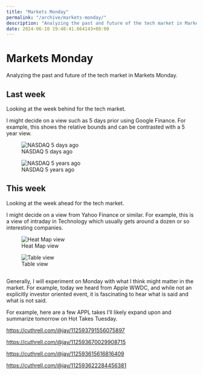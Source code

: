 ```yaml
---
title: "Markets Monday"
permalink: "/archive/markets-monday/"
description: "Analyzing the past and future of the tech market in Markets Monday."
date: 2024-06-10 19:48:41.664143+00:00
---
```


<h1>Markets Monday</h1><p>Analyzing the past and future of the tech market in Markets Monday.</p><h2>Last week</h2><p>Looking at the week behind for the tech market. </p><p>I might decide on a view such as 5 days prior using Google Finance. For example, this shows the relative bounds and can be contrasted with a 5 year view.</p><figure><img alt="NASDAQ 5 days ago" contenteditable="false" draggable="false" src="https://assets.buttondown.email/images/47f8a138-c5c7-448f-912b-3fd57679cb5b.png?w=960&amp;fit=max"/><figcaption>NASDAQ 5 days ago</figcaption></figure><figure><img alt="NASDAQ 5 years ago" contenteditable="false" draggable="false" src="https://assets.buttondown.email/images/49f00073-0713-4160-8c51-7e5d294f641a.png?w=960&amp;fit=max"/><figcaption>NASDAQ 5 years ago</figcaption></figure><h2>This week</h2><p>Looking at the week ahead for the tech market.</p><p>I might decide on a view from Yahoo Finance or similar. For example, this is a view of intraday in Technology which usually gets around a dozen or so interesting companies.</p><figure><img alt="Heat Map view" contenteditable="false" draggable="false" src="https://assets.buttondown.email/images/fa137813-143f-4d95-a603-4df6c0130500.png?w=960&amp;fit=max"/><figcaption>Heat Map view</figcaption></figure><p></p><figure><img alt="Table view" contenteditable="false" draggable="false" src="https://assets.buttondown.email/images/5258d0f6-d3d9-4f46-974d-a9fd3c2e972c.png?w=960&amp;fit=max"/><figcaption>Table view</figcaption></figure><h2></h2><p>Generally, I will experiment on Monday with what I think might matter in the market. For example, today we heard from Apple WWDC, and while not an explicitly investor oriented event, it is fascinating to hear what is said and what is not said.</p><p>For example, here are a few APPL takes I’ll likely expand upon and summarize tomorrow on Hot Takes Tuesday.</p><p><a href="https://cuthrell.com/@jay/112593791556075897" rel="noopener noreferrer nofollow" target="_blank">https://cuthrell.com/@jay/112593791556075897</a></p><p><a href="https://cuthrell.com/@jay/112593670029908715" rel="noopener noreferrer nofollow" target="_blank">https://cuthrell.com/@jay/112593670029908715</a></p><p><a href="https://cuthrell.com/@jay/112593615616816409" rel="noopener noreferrer nofollow" target="_blank">https://cuthrell.com/@jay/112593615616816409</a></p><p><a href="https://cuthrell.com/@jay/112593622284456381" rel="noopener noreferrer nofollow" target="_blank">https://cuthrell.com/@jay/112593622284456381</a></p><ol class="footnotes"></ol>